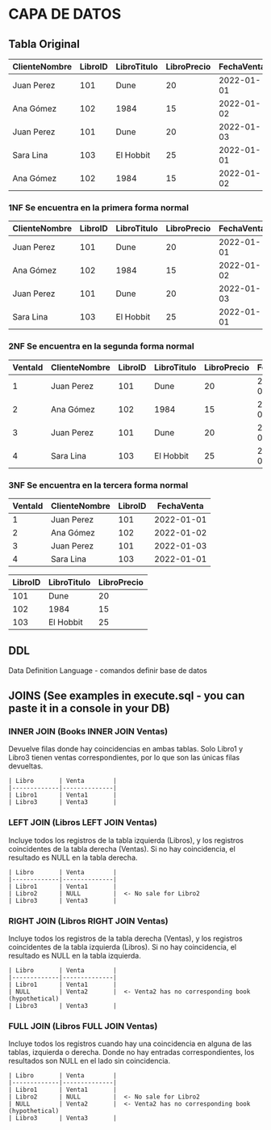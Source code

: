 # CAPA DE DATOS 

## Tabla Original

| ClienteNombre | LibroID | LibroTitulo | LibroPrecio | FechaVenta |
|---------------|---------|-------------|-------------|------------|
| Juan Perez    | 101     | Dune        | 20          | 2022-01-01 |
| Ana Gómez     | 102     | 1984        | 15          | 2022-01-02 |
| Juan Perez    | 101     | Dune        | 20          | 2022-01-03 |
| Sara Lina     | 103     | El Hobbit   | 25          | 2022-01-01 |
| Ana Gómez     | 102     | 1984        | 15          | 2022-01-02 |

### 1NF Se encuentra en la primera forma normal

| ClienteNombre | LibroID | LibroTitulo | LibroPrecio | FechaVenta |
|---------------|---------|-------------|-------------|------------|
| Juan Perez    | 101     | Dune        | 20          | 2022-01-01 |
| Ana Gómez     | 102     | 1984        | 15          | 2022-01-02 |
| Juan Perez    | 101     | Dune        | 20          | 2022-01-03 |
| Sara Lina     | 103     | El Hobbit   | 25          | 2022-01-01 |


### 2NF Se encuentra en la segunda forma normal

| VentaId | ClienteNombre | LibroID | LibroTitulo | LibroPrecio | FechaVenta |
|---------|---------------|---------|-------------|-------------|------------|
| 1       | Juan Perez    | 101     | Dune        | 20          | 2022-01-01 |
| 2       | Ana Gómez     | 102     | 1984        | 15          | 2022-01-02 |
| 3       | Juan Perez    | 101     | Dune        | 20          | 2022-01-03 |
| 4       | Sara Lina     | 103     | El Hobbit   | 25          | 2022-01-01 |


### 3NF Se encuentra en la tercera forma normal

| VentaId | ClienteNombre | LibroID | FechaVenta |
|---------|---------------|---------|------------|
| 1       | Juan Perez    | 101     | 2022-01-01 |
| 2       | Ana Gómez     | 102     | 2022-01-02 |
| 3       | Juan Perez    | 101     | 2022-01-03 |
| 4       | Sara Lina     | 103     | 2022-01-01 |


| LibroID | LibroTitulo | LibroPrecio |
|---------|-------------|-------------|
| 101     | Dune        | 20          |
| 102     | 1984        | 15          |
| 103     | El Hobbit   | 25          |


## DDL 
Data Definition Language - comandos definir base de datos


## JOINS (See examples in execute.sql - you can paste it in a console in your DB)

### INNER JOIN (Books INNER JOIN Ventas)

Devuelve filas donde hay coincidencias en ambas tablas. Solo Libro1 y Libro3 tienen ventas correspondientes, por lo que son las únicas filas devueltas.

```
| Libro       | Venta        |
|-------------|--------------|
| Libro1      | Venta1       |
| Libro3      | Venta3       |
```

### LEFT JOIN (Libros LEFT JOIN Ventas)

Incluye todos los registros de la tabla izquierda (Libros), y los registros coincidentes de la tabla derecha (Ventas). Si no hay coincidencia, el resultado es NULL en la tabla derecha.

```
| Libro       | Venta        |
|-------------|--------------|
| Libro1      | Venta1       |
| Libro2      | NULL         |  <- No sale for Libro2
| Libro3      | Venta3       |
```

### RIGHT JOIN (Libros RIGHT JOIN Ventas)

Incluye todos los registros de la tabla derecha (Ventas), y los registros coincidentes de la tabla izquierda (Libros). Si no hay coincidencia, el resultado es NULL en la tabla izquierda.

```
| Libro       | Venta        |
|-------------|--------------|
| Libro1      | Venta1       |
| NULL        | Venta2       |  <- Venta2 has no corresponding book (hypothetical)
| Libro3      | Venta3       |
```

### FULL JOIN (Libros FULL JOIN Ventas)

Incluye todos los registros cuando hay una coincidencia en alguna de las tablas, izquierda o derecha. Donde no hay entradas correspondientes, los resultados son NULL en el lado sin coincidencia.

```
| Libro       | Venta        |
|-------------|--------------|
| Libro1      | Venta1       |
| Libro2      | NULL         |  <- No sale for Libro2
| NULL        | Venta2       |  <- Venta2 has no corresponding book (hypothetical)
| Libro3      | Venta3       |
```



